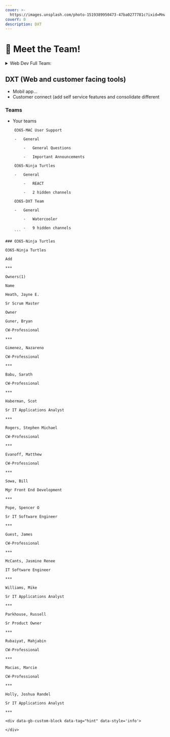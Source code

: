 ```yaml
---
cover: >-
  https://images.unsplash.com/photo-1519389950473-47ba0277781c?ixid=MnwxMjA3fDB8MHxwaG90by1wYWdlfHx8fGVufDB8fHx8&ixlib=rb-1.2.1&auto=format&fit=crop&w=2970&q=80
coverY: 0
description: DXT
---
```


# 🏨 Meet the Team!



<details>

<summary>Web Dev Full Team:</summary>





![Profile picture of Venkatachalam, Karthi.](https://teams.microsoft.com/api/mt/part/amer-02/beta/users/8:orgid:1f6c62c6-5458-461a-8ecd-4551373fffff/profilepicturev2?displayname=Venkatachalam,%20Karthi\&size=HR64x64)

Venkatachalam, Karthi

![Profile picture of Venkatachalam, Karthi.](https://teams.microsoft.com/api/mt/part/amer-02/beta/users/8:orgid:71172f79-d74e-4280-b6d0-8669beefc100/profilepicturev2?displayname=Venkatachalam,%20Karthi\&size=HR64x64)

Venkatachalam, Karthi

![Profile picture of Vyloppully, Joy C.](https://teams.microsoft.com/api/mt/part/amer-02/beta/users/8:orgid:de4ef046-c3f1-459e-985a-0d9a26c32492/profilepicturev2?displayname=Vyloppully,%20Joy%20C\&size=HR64x64)

Vyloppully, Joy C

![Profile picture of Wells, Jerry.](https://teams.microsoft.com/api/mt/part/amer-02/beta/users/8:orgid:c7a93be9-6027-4945-83de-bd16010a7d91/profilepicturev2?displayname=Wells,%20Jerry\&size=HR64x64)

Wells, Jerry

![Profile picture of White, Nancy J.](https://teams.microsoft.com/api/mt/part/amer-02/beta/users/8:orgid:c2886988-1549-4af1-8658-0b8a2c804347/profilepicturev2?displayname=White,%20Nancy%20J\&size=HR64x64)

White, Nancy J

![Profile picture of Williams, Mike.](https://teams.microsoft.com/api/mt/part/amer-02/beta/users/8:orgid:8d90411c-435e-4f30-9978-3ae8c4fd7037/profilepicturev2?displayname=Williams,%20Mike\&size=HR64x64)

Williams, Mike

![Profile picture of Yarlagadda, Jyothi.](https://teams.microsoft.com/api/mt/part/amer-02/beta/users/8:orgid:c9d78046-77c2-4ef0-8e54-d0b29e1c912c/profilepicturev2?displayname=Yarlagadda,%20Jyothi\&size=HR64x64)

Yarlagadda, Jyothi

![Profile picture of Yuan, Anthony.](https://teams.microsoft.com/api/mt/part/amer-02/beta/users/8:orgid:0c02c848-0357-4829-bbc2-b321e445b57b/profilepicturev2?displayname=Yuan,%20Anthony\&size=HR64x64)

Yuan, Anthony

![Profile picture of Zugbi, Jahre.](https://teams.microsoft.com/api/mt/part/amer-02/beta/users/8:orgid:6775c720-e10b-4438-9308-36608fcedb9a/profilepicturev2?displayname=Zugbi,%20Jahre\&size=HR64x64)

Zugbi, Jahre

![Profile picture of Zuidema, Robert M.](https://teams.microsoft.com/api/mt/part/amer-02/beta/users/8:orgid:e1739cf3-bc3d-4908-91c9-1295ead7fe6d/profilepicturev2?displayname=Zuidema,%20Robert%20M\&size=HR64x64)

Zuidema, Robert M

</details>

## DXT (Web and customer facing tools)

* Mobil app...
* Customer connect (add self service features and consolidate different

### Teams

* Your teams

````
    O365-MAC User Support

    -   General

        -   General Questions

        -   Important Announcements

    O365-Ninja Turtles

    -   General

        -   REACT

        -   2 hidden channels

    O365-DXT Team

    -   General

        -   Watercooler

        -   9 hidden channels
    ```

### O365-Ninja Turtles

O365-Ninja Turtles

Add

***

Owners(1)

Name

Heath, Jayne E.

Sr Scrum Master

Owner

Guner, Bryan

CW-Professional

***

Gimenez, Nazareno

CW-Professional

***

Babu, Sarath

CW-Professional

***

Haberman, Scot

Sr IT Applications Analyst

***

Rogers, Stephen Michael

CW-Professional

***

Evanoff, Matthew

CW-Professional

***

Sowa, Bill

Mgr Front End Development

***

Pope, Spencer O

Sr IT Software Engineer

***

Guest, James

CW-Professional

***

McCants, Jasmine Renee

IT Software Engineer

***

Williams, Mike

Sr IT Applications Analyst

***

Parkhouse, Russell

Sr Product Owner

***

Rubaiyat, Mahjabin

CW-Professional

***

Macias, Marcie

CW-Professional

***

Holly, Joshua Randel

Sr IT Applications Analyst

***

<div data-gb-custom-block data-tag="hint" data-style='info'>

</div>
````
